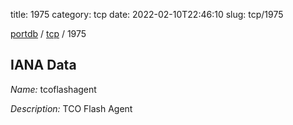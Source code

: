 title: 1975
category: tcp
date: 2022-02-10T22:46:10
slug: tcp/1975

[portdb](/) / [tcp](/category/tcp.html) / 1975


## IANA Data

_Name:_ tcoflashagent

_Description:_ TCO Flash Agent

